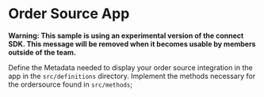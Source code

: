 # Order Source App
**Warning: This sample is using an experimental version of the connect SDK. This message will be removed when it becomes usable by members outside of the team.**

Define the Metadata needed to display your order source integration in the app in the `src/definitions` directory.
Implement the methods necessary for the ordersource found in `src/methods`;
